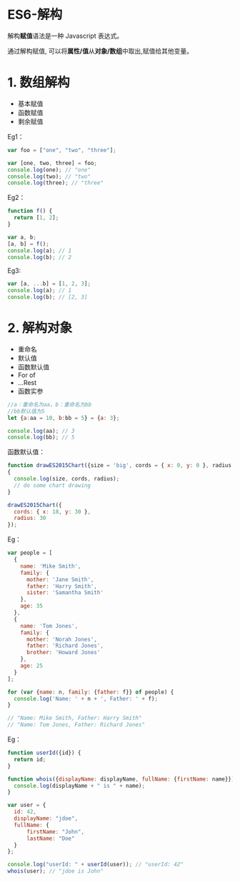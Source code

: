 # ES6-解构

解构**赋值**语法是一种 Javascript 表达式。

通过解构赋值, 可以将**属性/值**从**对象/数组**中取出,赋值给其他变量。


# 1. 数组解构

* 基本赋值
* 函数赋值
* 剩余赋值

Eg1：

```js
var foo = ["one", "two", "three"];

var [one, two, three] = foo;
console.log(one); // "one"
console.log(two); // "two"
console.log(three); // "three"
```

Eg2：
```js
function f() {
  return [1, 2];
}

var a, b; 
[a, b] = f(); 
console.log(a); // 1
console.log(b); // 2
```

Eg3:
```js
var [a, ...b] = [1, 2, 3];
console.log(a); // 1
console.log(b); // [2, 3]
```

# 2. 解构对象

* 重命名
* 默认值
* 函数默认值
* For of
* ...Rest
* 函数实参

```js
//a：重命名为aa，b：重命名为bb
//bb默认值为5
let {a:aa = 10, b:bb = 5} = {a: 3};

console.log(aa); // 3
console.log(bb); // 5
```

函数默认值：
```js
function drawES2015Chart({size = 'big', cords = { x: 0, y: 0 }, radius = 25} = {}) 
{
  console.log(size, cords, radius);
  // do some chart drawing
}

drawES2015Chart({
  cords: { x: 18, y: 30 },
  radius: 30
});
```

Eg：
```js
var people = [
  {
    name: 'Mike Smith',
    family: {
      mother: 'Jane Smith',
      father: 'Harry Smith',
      sister: 'Samantha Smith'
    },
    age: 35
  },
  {
    name: 'Tom Jones',
    family: {
      mother: 'Norah Jones',
      father: 'Richard Jones',
      brother: 'Howard Jones'
    },
    age: 25
  }
];

for (var {name: n, family: {father: f}} of people) {
  console.log('Name: ' + n + ', Father: ' + f);
}

// "Name: Mike Smith, Father: Harry Smith"
// "Name: Tom Jones, Father: Richard Jones"
```

Eg：
```js
function userId({id}) {
  return id;
}

function whois({displayName: displayName, fullName: {firstName: name}}){
  console.log(displayName + " is " + name);
}

var user = { 
  id: 42, 
  displayName: "jdoe",
  fullName: { 
      firstName: "John",
      lastName: "Doe"
  }
};

console.log("userId: " + userId(user)); // "userId: 42"
whois(user); // "jdoe is John"
```